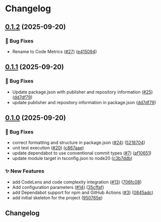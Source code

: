 # Changelog

## [0.1.2](https://github.com/askpt/code-metrics/compare/v0.1.1...v0.1.2) (2025-09-20)


### 🐛 Bug Fixes

* Rename to Code Metrics ([#27](https://github.com/askpt/code-metrics/issues/27)) ([e415094](https://github.com/askpt/code-metrics/commit/e4150946728fc1dcf21089e6d95eefc7ca3e6d82))

## [0.1.1](https://github.com/askpt/code-complexity/compare/v0.1.0...v0.1.1) (2025-09-20)


### 🐛 Bug Fixes

* Update package.json with publisher and repository information ([#25](https://github.com/askpt/code-complexity/issues/25)) ([dd7df79](https://github.com/askpt/code-complexity/commit/dd7df79b913ed3e90973524e57e49c9d8dad15d8))
* update publisher and repository information in package.json ([dd7df79](https://github.com/askpt/code-complexity/commit/dd7df79b913ed3e90973524e57e49c9d8dad15d8))

## [0.1.0](https://github.com/askpt/code-complexity/compare/v0.0.1...v0.1.0) (2025-09-20)


### 🐛 Bug Fixes

* correct formatting and structure in package.json ([#24](https://github.com/askpt/code-complexity/issues/24)) ([5218704](https://github.com/askpt/code-complexity/commit/521870456809b5e4d526524020a3238a7293f269))
* unit test execution ([#20](https://github.com/askpt/code-complexity/issues/20)) ([c867aae](https://github.com/askpt/code-complexity/commit/c867aae46b74a086a229ac3b9971fe826745cbe7))
* update dependabot to use conventional commit types ([#7](https://github.com/askpt/code-complexity/issues/7)) ([af10651](https://github.com/askpt/code-complexity/commit/af10651d5fbec906a78ec62d232cdaf1d21f197a))
* update module target in tsconfig.json to node20 ([c3b7ddb](https://github.com/askpt/code-complexity/commit/c3b7ddbdda9d20327f31ca139ff71c3633f07046))


### ✨ New Features

* add CodeLens and code complexity integration ([#13](https://github.com/askpt/code-complexity/issues/13)) ([706fc08](https://github.com/askpt/code-complexity/commit/706fc08586f366aff7ef119e9cdbc7f425929bb7))
* Add configuration parameters ([#14](https://github.com/askpt/code-complexity/issues/14)) ([35cffaf](https://github.com/askpt/code-complexity/commit/35cffaf6da32c237be87e86c35c16e2c5889bd61))
* add Dependabot support for npm and GitHub Actions ([#3](https://github.com/askpt/code-complexity/issues/3)) ([0845adc](https://github.com/askpt/code-complexity/commit/0845adc7d5ae53cdab3a255408e5db0be52d8a53))
* add initial skeleton for the project ([950765e](https://github.com/askpt/code-complexity/commit/950765e9c171b58ec7f886dfb17397cc927ed2f0))

## Changelog
